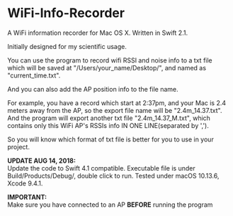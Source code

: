 # WiFi-Info-Recorder
A WiFi information recorder for Mac OS X. Written in Swift 2.1.

Initially designed for my scientific usage.

You can use the program to record wifi RSSI and noise info to a txt file
which will be saved at "/Users/your_name/Desktop/", and named as "current_time.txt".

And you can also add the AP position info to the file name.

For example, you have a record which start at 2:37pm, and your Mac is 2.4 meters away from the AP,
so the export file name will be "2.4m_14.37.txt". And the program will export another txt file "2.4m_14.37_M.txt",
which contains only this WiFi AP's RSSIs info IN ONE LINE(separated by ',').

So you will know which format of txt file is better for you to use in your project.

**UPDATE AUG 14, 2018:**  
Update the code to Swift 4.1 compatible.
Executable file is under Build/Products/Debug/, double click to run. Tested under macOS 10.13.6, Xcode 9.4.1.

**IMPORTANT:**  
Make sure you have connected to an AP **BEFORE** running the program